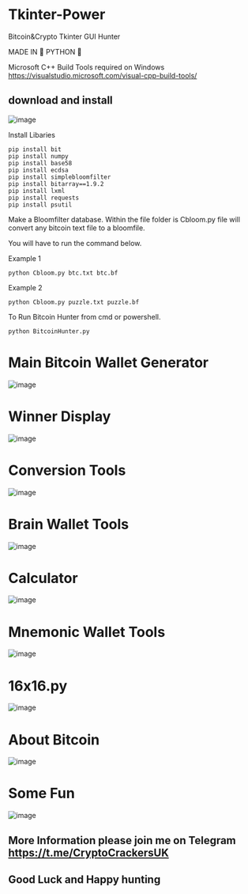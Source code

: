 # Tkinter-Power
Bitcoin&amp;Crypto  Tkinter  GUI Hunter

MADE IN 🐍 PYTHON 🐍

Microsoft C++ Build Tools required on Windows 
https://visualstudio.microsoft.com/visual-cpp-build-tools/

## download and install 

![image](https://user-images.githubusercontent.com/88630056/200416296-e268a869-5353-432e-b572-82ef66400f97.png)



Install Libaries
```
pip install bit
pip install numpy
pip install base58
pip install ecdsa
pip install simplebloomfilter
pip install bitarray==1.9.2
pip install lxml
pip install requests
pip install psutil
```
Make a Bloomfilter database. Within the file folder is Cbloom.py file will convert any bitcoin text file to a bloomfile.

You will have to run the command below.

Example 1
```
python Cbloom.py btc.txt btc.bf
```
Example 2
```
python Cbloom.py puzzle.txt puzzle.bf
```

To Run Bitcoin Hunter from cmd or powershell.
```
python BitcoinHunter.py
```
# Main Bitcoin Wallet Generator
![image](https://user-images.githubusercontent.com/88630056/200955464-b13f1ed0-8a0b-4811-a0f4-75090894b31d.png)

# Winner  Display
![image](https://user-images.githubusercontent.com/88630056/200414842-a319d22e-6eca-4d97-bfd8-82183a7450de.png)

# Conversion Tools
![image](https://user-images.githubusercontent.com/88630056/200415114-372d0afe-79c8-4115-b33d-b08c69a2ead8.png)

# Brain Wallet Tools
![image](https://user-images.githubusercontent.com/88630056/200415184-4a4a14fe-f501-48ce-83d0-9be41599ee13.png)

# Calculator 
![image](https://user-images.githubusercontent.com/88630056/202914529-8ade17c1-f474-45e6-b9b5-4a290f547eb7.png)

# Mnemonic Wallet Tools
![image](https://user-images.githubusercontent.com/88630056/200415271-29d7d26e-749d-4ee2-b57a-6f0d659ed7e7.png)

# 16x16.py
![image](https://user-images.githubusercontent.com/88630056/200955807-dd817c76-3ccf-434a-ba1c-e3e2f8b603e1.png)

# About Bitcoin
![image](https://user-images.githubusercontent.com/88630056/200415376-bc5d01ce-cf64-403b-aac8-da131a965eb6.png)

# Some Fun 
![image](https://user-images.githubusercontent.com/88630056/200417289-851ae053-d838-4e1b-807c-f3714cb9a677.png)

## More Information please join me on Telegram https://t.me/CryptoCrackersUK

## Good Luck and Happy hunting 
